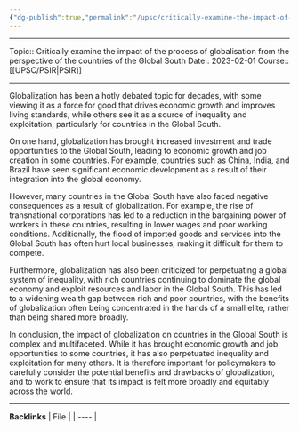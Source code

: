 ```yaml
---
{"dg-publish":true,"permalink":"/upsc/critically-examine-the-impact-of-the-process-of-globalisation-from-the-perspective-of-the-countries-of-the-global-south/"}
---
```


----
Topic:: Critically examine the impact of the process of globalisation from the perspective of the  countries of the Global South
Date:: 2023-02-01
Course:: [[UPSC/PSIR\|PSIR]] 

----
Globalization has been a hotly debated topic for decades, with some viewing it as a force for good that drives economic growth and improves living standards, while others see it as a source of inequality and exploitation, particularly for countries in the Global South.

On one hand, globalization has brought increased investment and trade opportunities to the Global South, leading to economic growth and job creation in some countries. For example, countries such as China, India, and Brazil have seen significant economic development as a result of their integration into the global economy.

However, many countries in the Global South have also faced negative consequences as a result of globalization. For example, the rise of transnational corporations has led to a reduction in the bargaining power of workers in these countries, resulting in lower wages and poor working conditions. Additionally, the flood of imported goods and services into the Global South has often hurt local businesses, making it difficult for them to compete.

Furthermore, globalization has also been criticized for perpetuating a global system of inequality, with rich countries continuing to dominate the global economy and exploit resources and labor in the Global South. This has led to a widening wealth gap between rich and poor countries, with the benefits of globalization often being concentrated in the hands of a small elite, rather than being shared more broadly.

In conclusion, the impact of globalization on countries in the Global South is complex and multifaceted. While it has brought economic growth and job opportunities to some countries, it has also perpetuated inequality and exploitation for many others. It is therefore important for policymakers to carefully consider the potential benefits and drawbacks of globalization, and to work to ensure that its impact is felt more broadly and equitably across the world.


---
**Backlinks**
| File |
| ---- |




